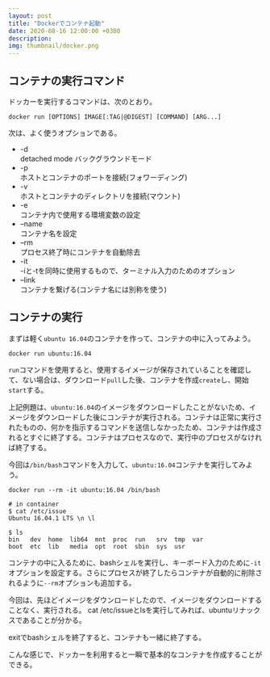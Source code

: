 ```yaml
---
layout: post
title: "Dockerでコンテナ起動"
date: 2020-08-16 12:00:00 +0300
description: 
img: thumbnail/docker.png
---
```


## コンテナの実行コマンド
ドッカーを実行するコマンドは、次のとおり。

```
docker run [OPTIONS] IMAGE[:TAG|@DIGEST] [COMMAND] [ARG...]
```

次は、よく使うオプションである。

- -d  
detached  mode  バックグラウンドモード
- -p  
ホストとコンテナのポートを接続(フォワーディング)
- -v  
ホストとコンテナのディレクトリを接続(マウント)
- -e  
コンテナ内で使用する環境変数の設定
- –name  
コンテナ名を設定
- –rm  
プロセス終了時にコンテナを自動除去
- -it  
-iと-tを同時に使用するもので、ターミナル入力のためのオプション
- –link  
コンテナを繋げる(コンテナ名には別称を使う)

## コンテナの実行
まずは軽く`ubuntu 16.04`のコンテナを作って、コンテナの中に入ってみよう。

```
docker run ubuntu:16.04
```

`run`コマンドを使用すると、使用するイメージが保存されていることを確認して、ない場合は、ダウンロード`pull`した後、コンテナを作成`create`し、開始`start`する。

上記例題は、`ubuntu:16.04`のイメージをダウンロードしたことがないため、イメージをダウンロードした後にコンテナが実行される。コンテナは正常に実行されたものの、何かを指示するコマンドを送信しなかったため、コンテナは作成されるとすぐに終了する。コンテナはプロセスなので、実行中のプロセスがなければ終了する。

今回は`/bin/bash`コマンドを入力して、`ubuntu:16.04`コンテナを実行してみよう。

```
docker run --rm -it ubuntu:16.04 /bin/bash

# in container
$ cat /etc/issue
Ubuntu 16.04.1 LTS \n \l

$ ls
bin   dev  home  lib64  mnt  proc  run   srv  tmp  var
boot  etc  lib   media  opt  root  sbin  sys  usr
```

コンテナの中に入るために、bashシェルを実行し、キーボード入力のために`-it`オプションを設定する。さらにプロセスが終了したらコンテナが自動的に削除されるように`--rm`オプションも追加する。

今回は、先ほどイメージをダウンロードしたので、イメージをダウンロードすることなく、実行される。 cat /etc/issueとlsを実行してみれば、ubuntuリナックスであることが分かる。

exitでbashシェルを終了すると、コンテナも一緒に終了する。

こんな感じで、ドッカーを利用すると一瞬で基本的なコンテナを作成することができる。

